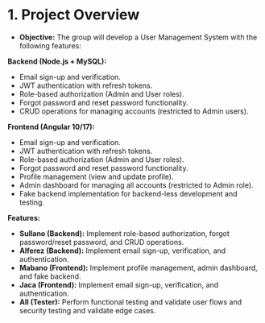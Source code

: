 # 1. **Project Overview**

- **Objective:** The group will develop a User Management System with the following features:

 **Backend (Node.js + MySQL):**

 - Email sign-up and verification.
 - JWT authentication with refresh tokens.
 - Role-based authorization (Admin and User roles).
 - Forgot password and reset password functionality.
 - CRUD operations for managing accounts (restricted to Admin users).

 **Frontend (Angular 10/17):**
 - Email sign-up and verification.
 - JWT authentication with refresh tokens.
 - Role-based authorization (Admin and User roles).
 - Forgot password and reset password functionality.
 - Profile management (view and update profile).
 - Admin dashboard for managing all accounts (restricted to Admin role).
 - Fake backend implementation for backend-less development and testing.

 **Features:**
  - **Sullano (Backend):** Implement role-based authorization, forgot password/reset password, and CRUD operations.
  - **Alferez (Backend):** Implement email sign-up, verification, and authentication.
  - **Mabano (Frontend):** Implement profile management, admin dashboard, and fake backend.
  - **Jaca (Frontend):** Implement email sign-up, verification, and authentication.
  - **All (Tester):** Perform functional testing and validate user flows and security testing and validate edge cases.